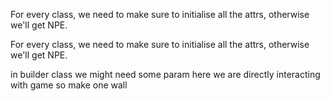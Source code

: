 For every class, we need to make sure to initialise all the attrs,
otherwise we'll get NPE.

For every class, we need to make sure to initialise all the attrs,
otherwise we'll get NPE.

in builder class we might need some param
here we are directly interacting with game so make one wall
